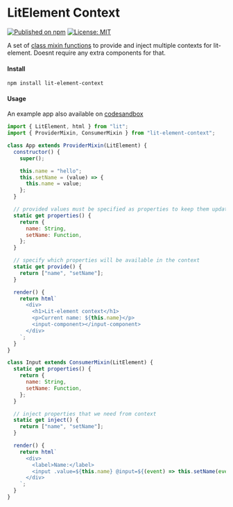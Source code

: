# LitElement Context

[![Published on npm](https://img.shields.io/npm/v/lit-element-context?color=brightgreen)](https://www.npmjs.com/package/lit-element-context) [![License: MIT](https://img.shields.io/badge/License-MIT-blue.svg)](https://opensource.org/licenses/MIT)

A set of [class mixin functions](https://alligator.io/js/class-composition/#composition-with-javascript-classes) to provide and inject multiple contexts for lit-element. Doesnt require any extra components for that.

#### Install

`npm install lit-element-context`

#### Usage

An example app also available on [codesandbox](https://codesandbox.io/s/lit-element-context-demo-i7f8u?file=/src/app.js)

```javascript
import { LitElement, html } from "lit";
import { ProviderMixin, ConsumerMixin } from "lit-element-context";

class App extends ProviderMixin(LitElement) {
  constructor() {
    super();

    this.name = "hello";
    this.setName = (value) => {
      this.name = value;
    };
  }

  // provided values must be specified as properties to keep them updated
  static get properties() {
    return {
      name: String,
      setName: Function,
    };
  }

  // specify which properties will be available in the context
  static get provide() {
    return ["name", "setName"];
  }

  render() {
    return html`
      <div>
        <h1>Lit-element context</h1>
        <p>Current name: ${this.name}</p>
        <input-component></input-component>
      </div>
    `;
  }
}

class Input extends ConsumerMixin(LitElement) {
  static get properties() {
    return {
      name: String,
      setName: Function,
    };
  }

  // inject properties that we need from context
  static get inject() {
    return ["name", "setName"];
  }

  render() {
    return html`
      <div>
        <label>Name:</label>
        <input .value=${this.name} @input=${(event) => this.setName(event.target.value)} />
      </div>
    `;
  }
}
```
